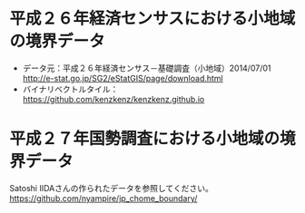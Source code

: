 # 平成２６年経済センサスにおける小地域の境界データ
* データ元：平成２６年経済センサス－基礎調査（小地域）2014/07/01<br>
http://e-stat.go.jp/SG2/eStatGIS/page/download.html
* バイナリベクトルタイル：https://github.com/kenzkenz/kenzkenz.github.io


# 平成２７年国勢調査における小地域の境界データ
Satoshi IIDAさんの作られたデータを参照してください。https://github.com/nyampire/jp_chome_boundary/
